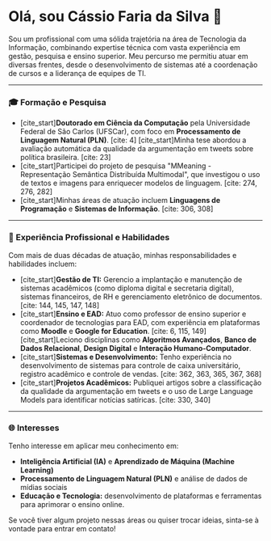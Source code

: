 # Olá, sou Cássio Faria da Silva 👋

Sou um profissional com uma sólida trajetória na área de Tecnologia da Informação, combinando expertise técnica com vasta experiência em gestão, pesquisa e ensino superior. Meu percurso me permitiu atuar em diversas frentes, desde o desenvolvimento de sistemas até a coordenação de cursos e a liderança de equipes de TI.

---

### 🎓 Formação e Pesquisa

* [cite_start]**Doutorado em Ciência da Computação** pela Universidade Federal de São Carlos (UFSCar), com foco em **Processamento de Linguagem Natural (PLN)**. [cite: 4] [cite_start]Minha tese abordou a avaliação automática da qualidade da argumentação em tweets sobre política brasileira. [cite: 23]
* [cite_start]Participei do projeto de pesquisa "MMeaning - Representação Semântica Distribuída Multimodal", que investigou o uso de textos e imagens para enriquecer modelos de linguagem. [cite: 274, 276, 282]
* [cite_start]Minhas áreas de atuação incluem **Linguagens de Programação** e **Sistemas de Informação**. [cite: 306, 308]

---

### 💼 Experiência Profissional e Habilidades

Com mais de duas décadas de atuação, minhas responsabilidades e habilidades incluem:

* [cite_start]**Gestão de TI:** Gerencio a implantação e manutenção de sistemas acadêmicos (como diploma digital e secretaria digital), sistemas financeiros, de RH e gerenciamento eletrônico de documentos. [cite: 144, 145, 147, 148]
* [cite_start]**Ensino e EAD:** Atuo como professor de ensino superior e coordenador de tecnologias para EAD, com experiência em plataformas como **Moodle** e **Google for Education**. [cite: 6, 115, 149] [cite_start]Leciono disciplinas como **Algoritmos Avançados**, **Banco de Dados Relacional**, **Design Digital** e **Interação Humano-Computador**. 
* [cite_start]**Sistemas e Desenvolvimento:** Tenho experiência no desenvolvimento de sistemas para controle de caixa universitário, registro acadêmico e controle de vendas. [cite: 362, 363, 365, 367, 368]
* [cite_start]**Projetos Acadêmicos:** Publiquei artigos sobre a classificação da qualidade da argumentação em tweets e o uso de Large Language Models para identificar notícias satíricas. [cite: 330, 340]

---

### 🌐 Interesses

Tenho interesse em aplicar meu conhecimento em:
* **Inteligência Artificial (IA)** e **Aprendizado de Máquina (Machine Learning)**
* **Processamento de Linguagem Natural (PLN)** e análise de dados de mídias sociais
* **Educação e Tecnologia:** desenvolvimento de plataformas e ferramentas para aprimorar o ensino online.

Se você tiver algum projeto nessas áreas ou quiser trocar ideias, sinta-se à vontade para entrar em contato!
